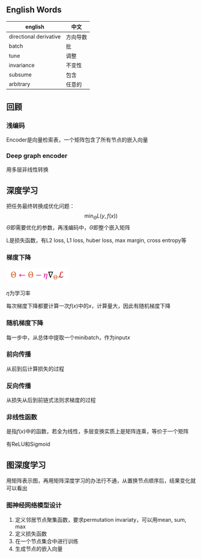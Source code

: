 ## English Words

| english                | 中文     |
| ---------------------- | -------- |
| directional derivative | 方向导数 |
| batch                  | 批       |
| tune                   | 调整     |
| invariance             | 不变性   |
| subsume                | 包含     |
| arbitrary              | 任意的   |



## 回顾

### 浅编码

Encoder是向量检索表，一个矩阵包含了所有节点的嵌入向量

### Deep graph encoder

用多层非线性转换

## 深度学习

把任务最终转换成优化问题：
$$
\min_{\Theta} L(y, f(x))
$$
$\Theta$即需要优化的参数，再浅编码中，$\Theta$即整个嵌入矩阵

L是损失函数，有L2 loss, L1 loss, huber loss,  max margin, cross entropy等

### 梯度下降

<img src="..\pics\gradient_descent.png" alt="image-20220116201509259" style="zoom:50%;" />

$\eta$为学习率

每次梯度下降都要计算一次$f(x)$中的$x$，计算量大，因此有随机梯度下降

### 随机梯度下降

每一步中，从总体中提取一个minibatch，作为input$x$

### 前向传播

从前到后计算损失的过程

### 反向传播

从损失从后到前链式法则求梯度的过程

### 非线性函数

是指$f(x)$中的函数，若全为线性，多层变换实质上是矩阵连乘，等价于一个矩阵

有ReLU和Sigmoid

## 图深度学习

用矩阵表示图，再用矩阵深度学习的办法行不通，从置换节点顺序后，结果变化就可以看出

### 图神经网络模型设计

1. 定义邻居节点聚集函数，要求permutation invariaty，可以用mean, sum, max
2. 定义损失函数
3. 在一个节点集合中进行训练
4. 生成节点的嵌入向量



